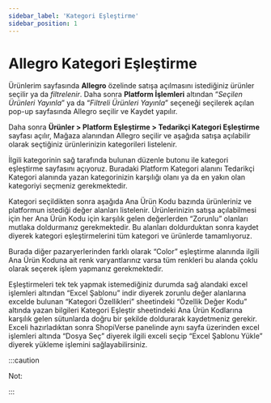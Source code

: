 ```yaml
---
sidebar_label: 'Kategori Eşleştirme'
sidebar_position: 1
---
```



# Allegro Kategori Eşleştirme

Ürünlerim sayfasında **Allegro** özelinde satışa açılmasını istediğiniz ürünler seçilir ya da *filtrelenir*. Daha sonra **Platform İşlemleri** altından “*Seçilen Ürünleri Yayınla*” ya da “*Filtreli Ürünleri Yayınla*” seçeneği seçilerek açılan pop-up sayfasında Allegro seçilir ve Kaydet yapılır. 

Daha sonra **Ürünler > Platform Eşleştirme > Tedarikçi Kategori Eşleştirme** sayfası açılır, Mağaza alanından Allegro seçilir ve aşağıda satışa açılabilir olarak seçtiğiniz ürünlerinizin kategorileri listelenir. 

İlgili kategorinin sağ tarafında bulunan düzenle butonu ile kategori eşleştirme sayfasını açıyoruz. Buradaki Platform Kategori alanını Tedarikçi Kategori alanında yazan kategorinizin karşılığı olanı ya da en yakın olan kategoriyi seçmeniz gerekmektedir.  

Kategori seçildikten sonra aşağıda Ana Ürün Kodu bazında ürünleriniz ve platformun istediği değer alanları listelenir. Ürünlerinizin satışa açılabilmesi için her Ana Ürün Kodu için karşılık gelen değerlerden “Zorunlu” olanları mutlaka doldurmanız gerekmektedir. Bu alanları doldurduktan sonra kaydet diyerek kategori eşleştirmelerini tüm kategori ve ürünlerde tamamlıyoruz. 

Burada diğer pazaryerlerinden farklı olarak “Color” eşleştirme alanında ilgili Ana Ürün Koduna ait renk varyantlarınız varsa tüm renkleri bu alanda çoklu olarak seçerek işlem yapmanız gerekmektedir. 

Eşleştirmeleri tek tek yapmak istemediğiniz durumda sağ alandaki excel işlemleri altından “Excel Şablonu” indir diyerek zorunlu değer alanlarına excelde bulunan “Kategori Özellikleri” sheetindeki “Özellik Değer Kodu” altında yazan bilgileri Kategori Eşleştir sheetindeki Ana Ürün Kodlarına karşılık gelen sütunlarda doğru bir şekilde doldurarak kaydetmeniz gerekir. Exceli hazırladıktan sonra ShopiVerse panelinde aynı sayfa üzerinden excel işlemleri altında “Dosya Seç” diyerek ilgili exceli seçip “Excel Şablonu Yükle” diyerek yükleme işlemini sağlayabilirsiniz. 

:::caution

Not: 


:::
